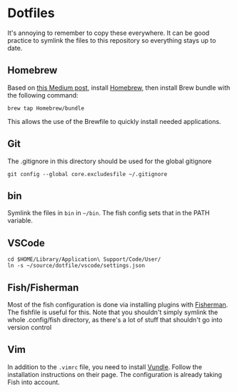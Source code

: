 # Dotfiles

It's annoying to remember to copy these everywhere. It can be good practice to symlink the files to this repository so everything stays up to date.

## Homebrew

Based on [this Medium post](https://medium.com/@satorusasozaki/automate-mac-os-x-configuration-by-using-brewfile-58a78ce5cc53), install [Homebrew](https://brew.sh/), then install Brew bundle with the following command:
```
brew tap Homebrew/bundle
```

This allows the use of the Brewfile to quickly install needed applications.

## Git

The .gitignore in this directory should be used for the global gitignore
```
git config --global core.excludesfile ~/.gitignore
```

## bin

Symlink the files in `bin` in `~/bin`. The fish config sets that in the PATH variable.

## VSCode

```
cd $HOME/Library/Application\ Support/Code/User/
ln -s ~/source/dotfile/vscode/settings.json
```

## Fish/Fisherman

Most of the fish configuration is done via installing plugins with [Fisherman](https://github.com/fisherman/fisherman). The fishfile is useful for this. Note that you shouldn't simply symlink the whole .config/fish directory, as there's a lot of stuff that shouldn't go into version control

## Vim

In addition to the `.vimrc` file, you need to install [Vundle](https://github.com/VundleVim/Vundle.vim). Follow the installation instructions on their page. The configuration is already taking Fish into account.
